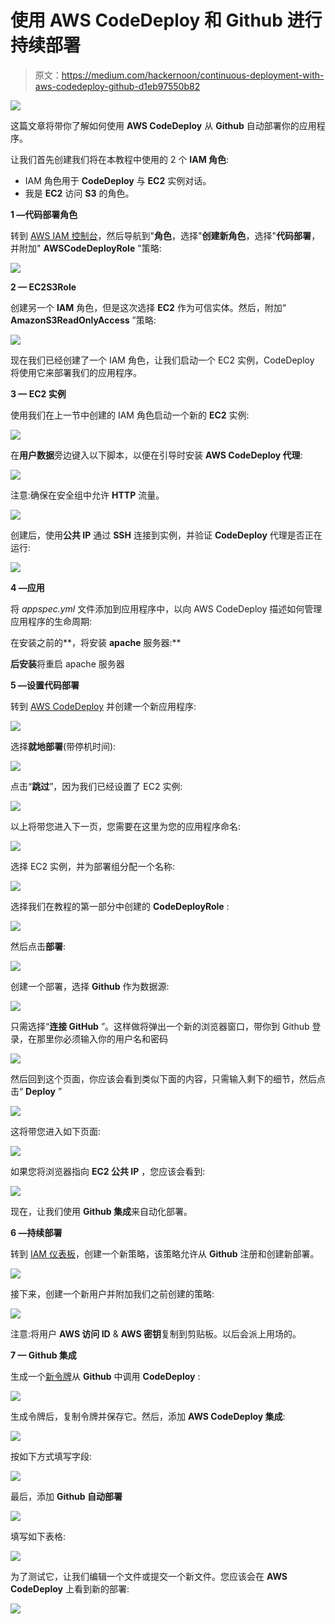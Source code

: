 # 使用 AWS CodeDeploy 和 Github 进行持续部署

> 原文：<https://medium.com/hackernoon/continuous-deployment-with-aws-codedeploy-github-d1eb97550b82>

![](img/95f52c6a1485462269182149f509a29b.png)

这篇文章将带你了解如何使用 **AWS CodeDeploy** 从 **Github** 自动部署你的应用程序。

让我们首先创建我们将在本教程中使用的 2 个 **IAM 角色**:

*   IAM 角色用于 **CodeDeploy** 与 **EC2** 实例对话。
*   我是 **EC2** 访问 **S3** 的角色。

**1 —代码部署角色**

转到 [AWS IAM 控制台](https://console.aws.amazon.com/iam/home)，然后导航到"**角色**，选择"**创建新角色**，选择"**代码部署**，并附加" **AWSCodeDeployRole** "策略:

![](img/7f7b30e6cebcac9259cfcef1d07936be.png)

**2 — EC2S3Role**

创建另一个 **IAM** 角色，但是这次选择 **EC2** 作为可信实体。然后，附加“ **AmazonS3ReadOnlyAccess** ”策略:

![](img/24cfa9ea73bde9ba40b9defd42e0323d.png)

现在我们已经创建了一个 IAM 角色，让我们启动一个 EC2 实例，CodeDeploy 将使用它来部署我们的应用程序。

**3 — EC2 实例**

使用我们在上一节中创建的 IAM 角色启动一个新的 **EC2** 实例:

![](img/4eeb01120e7e6850dd5396b03279b5fb.png)

在**用户数据**旁边键入以下脚本，以便在引导时安装 **AWS CodeDeploy 代理**:

![](img/32689465b719a5b9492502f19457d18a.png)

注意:确保在安全组中允许 **HTTP** 流量。

![](img/0b879b771132d9ef429db805d23b1193.png)

创建后，使用**公共 IP** 通过 **SSH** 连接到实例，并验证 **CodeDeploy** 代理是否正在运行:

![](img/87c767eeb038387619369fb93a40faf3.png)

**4 —应用**

将 *appspec.yml* 文件添加到应用程序中，以向 AWS CodeDeploy 描述如何管理应用程序的生命周期:

在安装之前的**，将安装 **apache** 服务器:**

**后安装**将重启 apache 服务器

**5 —设置代码部署**

转到 [AWS CodeDeploy](https://console.aws.amazon.com/codedeploy) 并创建一个新应用程序:

![](img/efb4273206dcf13b579c6b34222f113f.png)

选择**就地部署**(带停机时间):

![](img/a37c8851d5953979531ea4c30bcb31a1.png)

点击“**跳过**”，因为我们已经设置了 EC2 实例:

![](img/66ec5ed7a13076474670d0a69aa4de36.png)

以上将带您进入下一页，您需要在这里为您的应用程序命名:

![](img/28d26899b2bcfa01405a9dfc1f01acdd.png)

选择 EC2 实例，并为部署组分配一个名称:

![](img/b1b1624207bbb3fd2da858879ef7eccf.png)

选择我们在教程的第一部分中创建的 **CodeDeployRole** :

![](img/20afcbacb4df9359a6e675cb28808f53.png)

然后点击**部署**:

![](img/f36af10e3448043ee2b38a44b7618781.png)

创建一个部署，选择 **Github** 作为数据源:

![](img/7025e14b2bad6772977b73da8bd3a5ce.png)

只需选择“**连接 GitHub** ”。这样做将弹出一个新的浏览器窗口，带你到 Github 登录，在那里你必须输入你的用户名和密码

![](img/49d02df2f80b134cc7b9a1fbc46745ae.png)

然后回到这个页面，你应该会看到类似下面的内容，只需输入剩下的细节，然后点击“ **Deploy** ”

![](img/8de78daa374304afb55e25fe99d55696.png)

这将带您进入如下页面:

![](img/c51c442e45a09984cb74caff9da061f8.png)

如果您将浏览器指向 **EC2 公共 IP** ，您应该会看到:

![](img/8b6d7099d9f0b3c3902a0e8ec6f6079a.png)

现在，让我们使用 **Github 集成**来自动化部署。

**6 —持续部署**

转到 [IAM 仪表板](https://console.aws.amazon.com/iam)，创建一个新策略，该策略允许从 **Github** 注册和创建新部署。

![](img/623fd24506805cc06361bc5d4bf2576c.png)

接下来，创建一个新用户并附加我们之前创建的策略:

![](img/0fe91025cee8e7b514b2150785c23616.png)

注意:将用户 **AWS 访问 ID** & **AWS 密钥**复制到剪贴板。以后会派上用场的。

**7 — Github 集成**

生成一个[新令牌](https://github.com/settings/tokens/new)从 **Github** 中调用 **CodeDeploy** :

![](img/7c8fe5b0128fcef32cb1fbf8b3ab66fe.png)

生成令牌后，复制令牌并保存它。然后，添加 **AWS CodeDeploy 集成**:

![](img/1fdd5f679cb989db6893fe6986869e0c.png)

按如下方式填写字段:

![](img/2e72a49221d04295a92d19e501daf8d2.png)

最后，添加 **Github 自动部署**

![](img/1d30854ccc1b0736b4e775fc164168c2.png)

填写如下表格:

![](img/7e3b79da3bde96e91856d60195ddb352.png)

为了测试它，让我们编辑一个文件或提交一个新文件。您应该会在 **AWS CodeDeploy** 上看到新的部署:

![](img/e103c685df9c665a0862ef1d00ce4452.png)